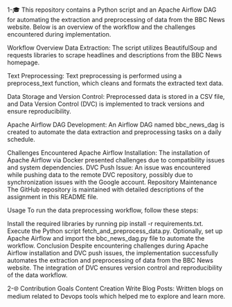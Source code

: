 1-🎓 This repository contains a Python script and an Apache Airflow DAG for automating the extraction and preprocessing of data from the BBC News website. Below is an overview of the workflow and the challenges encountered during implementation.

Workflow Overview
Data Extraction: The script utilizes BeautifulSoup and requests libraries to scrape headlines and descriptions from the BBC News homepage.

Text Preprocessing: Text preprocessing is performed using a preprocess_text function, which cleans and formats the extracted text data.

Data Storage and Version Control: Preprocessed data is stored in a CSV file, and Data Version Control (DVC) is implemented to track versions and ensure reproducibility.

Apache Airflow DAG Development: An Airflow DAG named bbc_news_dag is created to automate the data extraction and preprocessing tasks on a daily schedule.

Challenges Encountered
Apache Airflow Installation: The installation of Apache Airflow via Docker presented challenges due to compatibility issues and system dependencies.
DVC Push Issue: An issue was encountered while pushing data to the remote DVC repository, possibly due to synchronization issues with the Google account.
Repository Maintenance
The GitHub repository is maintained with detailed descriptions of the assignment in this README file.

Usage
To run the data preprocessing workflow, follow these steps:

Install the required libraries by running pip install -r requirements.txt.
Execute the Python script fetch_and_preprocess_data.py.
Optionally, set up Apache Airflow and import the bbc_news_dag.py file to automate the workflow.
Conclusion
Despite encountering challenges during Apache Airflow installation and DVC push issues, the implementation successfully automates the extraction and preprocessing of data from the BBC News website. The integration of DVC ensures version control and reproducibility of the data workflow.


2-🌐 Contribution Goals Content Creation Write Blog Posts: Written blogs on medium related to Devops tools which helped me to explore and learn more.
